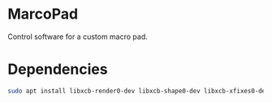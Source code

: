 # MarcoPad
Control software for a custom macro pad.

# Dependencies

```bash
sudo apt install libxcb-render0-dev libxcb-shape0-dev libxcb-xfixes0-dev libxkbcommon-dev libssl-dev
```